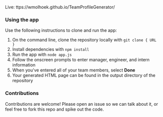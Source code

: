 Live: ttps://wmolhoek.github.io/TeamProfileGenerator/ 


### Using the app

Use the following instructions to clone and run the app:

1. On the command line, clone the repository locally with `git clone { URL }`
2. Install dependencies with `npm install`
3. Run the app with `node app.js`
4. Follow the onscreen prompts to enter manager, engineer, and intern information
5. When you've entered all of your team members, select **Done**
6. Your generated HTML page can be found in the output directory of the repository

### Contributions

Contributions are welcome! Please open an issue so we can talk about it, or feel free to fork this repo and spike out the code.
